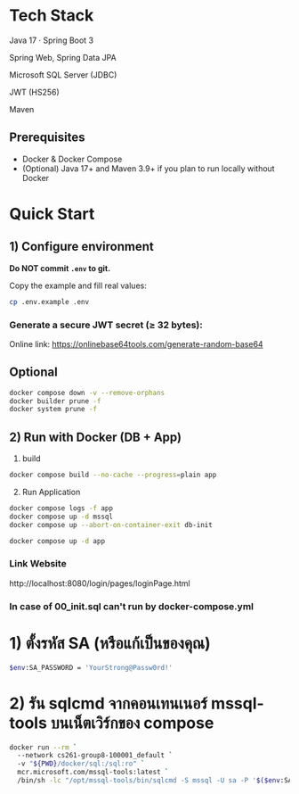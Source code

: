# Tech Stack
Java 17 · Spring Boot 3 

Spring Web, Spring Data JPA

Microsoft SQL Server (JDBC)

JWT (HS256)

Maven

## Prerequisites
- Docker & Docker Compose
- (Optional) Java 17+ and Maven 3.9+ if you plan to run locally without Docker

# Quick Start
## 1) Configure environment
**Do NOT commit `.env` to git.**

Copy the example and fill real values:
```bash
cp .env.example .env
```
### Generate a secure JWT secret (≥ 32 bytes):
Online link: https://onlinebase64tools.com/generate-random-base64

## Optional
```bash
docker compose down -v --remove-orphans
docker builder prune -f
docker system prune -f
```
## 2) Run with Docker (DB + App)
1) build 
```bash
docker compose build --no-cache --progress=plain app
```
2) Run Application

```bash
docker compose logs -f app
docker compose up -d mssql
docker compose up --abort-on-container-exit db-init
```

```bash
docker compose up -d app
```
### Link Website

http://localhost:8080/login/pages/loginPage.html

### In case of 00_init.sql can't run by docker-compose.yml
# 1) ตั้งรหัส SA (หรือแก้เป็นของคุณ)
```bash
$env:SA_PASSWORD = 'YourStrong@Passw0rd!'
```
# 2) รัน sqlcmd จากคอนเทนเนอร์ mssql-tools บนเน็ตเวิร์กของ compose
```bash
docker run --rm `
  --network cs261-group8-100001_default `
  -v "${PWD}/docker/sql:/sql:ro" `
  mcr.microsoft.com/mssql-tools:latest `
  /bin/sh -lc "/opt/mssql-tools/bin/sqlcmd -S mssql -U sa -P '$($env:SA_PASSWORD)' -d master -b -V16 -i /sql/00_init.sql"
```

